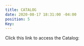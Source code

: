 ```yaml
---
title: CATALOG
date: 2020-08-17 18:31:00 -04:00
position: 5
Key: 
---
```


Click this link to access the Catalog:

[](https://www.sportswearcollection.com/bcconyc)
